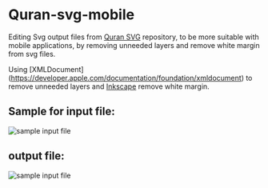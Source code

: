 # Quran-svg-mobile
Editing Svg output files from [Quran SVG](https://github.com/batoulapps/quran-svg) repository, to be more suitable with mobile applications, by removing unneeded layers and remove white margin from svg files.

Using [XMLDocument] (https://developer.apple.com/documentation/foundation/xmldocument) to remove unneeded layers and [Inkscape](https://inkscape.org) remove white margin.

## Sample for input file:


![sample input file](https://raw.githubusercontent.com/batoulapps/quran-svg/78d97544bfdc57e9f04bc97ace3f857ed972d772/svg/024.svg)


## output file:

![sample input file](https://raw.githubusercontent.com/salahamassi/Quran-svg-mobile/1ff37cf859a3247f18730e778c3d411d92c2d6c5/output/024_updated.svg)
